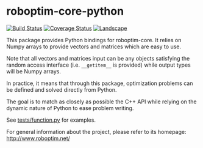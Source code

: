roboptim-core-python
====================

[![Build Status](https://travis-ci.org/roboptim/roboptim-core-python.png?branch=master)](https://travis-ci.org/roboptim/roboptim-core-python)
[![Coverage Status](https://coveralls.io/repos/roboptim/roboptim-core-python/badge.png)](https://coveralls.io/r/roboptim/roboptim-core-python)
[![Landscape](https://landscape.io/github/roboptim/roboptim-core-python/master/landscape.png)](https://landscape.io/github/roboptim/roboptim-core-python/master)

This package provides Python bindings for roboptim-core. It relies on
Numpy arrays to provide vectors and matrices which are easy to use.

Note that all vectors and matrices input can be any objects satisfying
the random access interface (i.e. `__getitem__` is provided) while
output types will be Numpy arrays.

In practice, it means that through this package, optimization problems
can be defined and solved directly from Python.

The goal is to match as closely as possible the C++ API while relying
on the dynamic nature of Python to ease problem writing.

See [tests/function.py](tests/function.py) for examples.

For general information about the project, please refer to its
homepage: http://www.roboptim.net/
